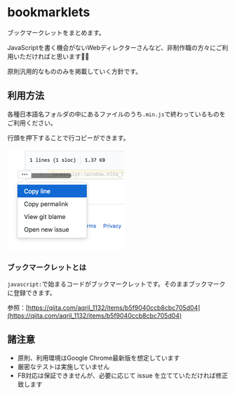# bookmarklets

ブックマークレットをまとめます。

JavaScriptを書く機会がないWebディレクターさんなど、非制作職の方々にご利用いただければと思います🙆‍♀️

原則汎用的なもののみを掲載していく方針です。

## 利用方法

各種日本語名フォルダの中にあるファイルのうち`.min.js`で終わっているものをご利用ください。

行頭を押下することで行コピーができます。

![](README-img.png)


### ブックマークレットとは

`javascript:`で始まるコードがブックマークレットです。そのままブックマークに登録できます。

参照：[https://qiita.com/aqril_1132/items/b5f9040ccb8cbc705d04](https://qiita.com/aqril_1132/items/b5f9040ccb8cbc705d04)



## 諸注意

- 原則、利用環境はGoogle Chrome最新版を想定しています
- 厳密なテストは実施していません
- FB対応は保証できませんが、必要に応じて issue を立てていただければ修正致します

